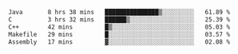 <!--START_SECTION:waka-->

```txt
Java       8 hrs 38 mins   ███████████████▒░░░░░░░░░   61.89 %
C          3 hrs 32 mins   ██████▒░░░░░░░░░░░░░░░░░░   25.39 %
C++        42 mins         █▒░░░░░░░░░░░░░░░░░░░░░░░   05.03 %
Makefile   29 mins         █░░░░░░░░░░░░░░░░░░░░░░░░   03.57 %
Assembly   17 mins         ▓░░░░░░░░░░░░░░░░░░░░░░░░   02.08 %
```

<!--END_SECTION:waka-->
